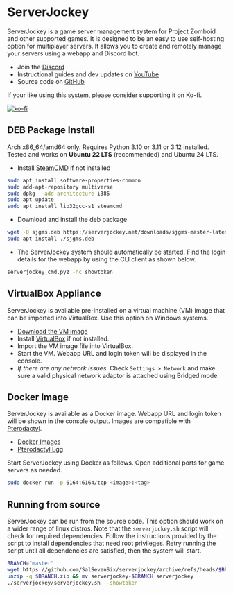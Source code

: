 # ServerJockey

ServerJockey is a game server management system for Project Zomboid
and other supported games. It is designed to be an easy to use self-hosting
option for multiplayer servers. It allows you to create and remotely
manage your servers using a webapp and Discord bot.

* Join the [Discord](https://discord.gg/TEuurWAhHn)
* Instructional guides and dev updates on [YouTube](https://www.youtube.com/@BSALIS76)
* Source code on [GitHub](https://github.com/SalSevenSix/serverjockey)

If your like using this system, please consider supporting it on Ko-fi.

[![ko-fi](https://ko-fi.com/img/githubbutton_sm.svg)](https://ko-fi.com/D1D4E4ZYZ)


## DEB Package Install
Arch x86_64/amd64 only. Requires Python 3.10 or 3.11 or 3.12 installed.
Tested and works on **Ubuntu 22 LTS** (recommended) and Ubuntu 24 LTS.

* Install [SteamCMD](https://developer.valvesoftware.com/wiki/SteamCMD) if not installed
```bash
sudo apt install software-properties-common
sudo add-apt-repository multiverse
sudo dpkg --add-architecture i386
sudo apt update
sudo apt install lib32gcc-s1 steamcmd
```

* Download and install the deb package
```bash
wget -O sjgms.deb https://serverjockey.net/downloads/sjgms-master-latest.deb
sudo apt install ./sjgms.deb
```

* The ServerJockey system should automatically be started.
Find the login details for the webapp by using the CLI client as shown below.
```bash
serverjockey_cmd.pyz -nc showtoken
```


<!--
## RPM Package Install
Arch x86_64 only. Requires Python 3.10 installed. Tested and works on **Fedora 36**

* Download and install the rpm package
```bash
wget -O sjgms.rpm https://4sas.short.gy/sjgms-rpm-latest
sudo yum install ./sjgms.rpm
```

* Manually install [SteamCMD](https://developer.valvesoftware.com/wiki/SteamCMD)
```bash
sudo yum install glibc.i686 libstdc++.i686
sudo su - sjgms
mkdir ~/Steam && cd ~/Steam
curl -sqL "https://steamcdn-a.akamaihd.net/client/installer/steamcmd_linux.tar.gz" | tar zxvf -
./steamcmd.sh +quit
```

* The ServerJockey system should automatically be started.
Find the login details for the webapp by using the CLI client as shown below.
```bash
serverjockey_cmd.pyz -nc showtoken
```
-->


## VirtualBox Appliance
ServerJockey is available pre-installed on a virtual machine (VM) image that
can be imported into VirtualBox. Use this option on Windows systems.
* [Download the VM image](https://serverjockey.net/downloads/ZomBox-latest.ova)
* Install [VirtualBox](https://www.virtualbox.org/) if not installed.
* Import the VM image file into VirtualBox.
* Start the VM. Webapp URL and login token will be displayed in the console.
* *If there are any network issues*. Check `Settings > Network` and make sure
a valid physical network adaptor is attached using Bridged mode.


## Docker Image
ServerJockey is available as a Docker image.
Webapp URL and login token will be shown in the console output.
Images are compatible with [Pterodactyl](https://pterodactyl.io/).
* [Docker Images](https://hub.docker.com/r/salsevensix/serverjockey/tags)
* [Pterodactyl Egg](https://serverjockey.net/downloads/egg-server-jockey-latest.json)

Start ServerJockey using Docker as follows.
Open additional ports for game servers as needed.
```bash
sudo docker run -p 6164:6164/tcp <image>:<tag>
```


## Running from source
ServerJockey can be run from the source code. This option should work on
a wider range of linux distros. Note that the `serverjockey.sh` script
will check for required dependencies. Follow the instructions provided by
the script to install dependencies that need root privileges. Retry running
the script until all dependencies are satisfied, then the system will start.
```bash
BRANCH="master"
wget https://github.com/SalSevenSix/serverjockey/archive/refs/heads/$BRANCH.zip
unzip -q $BRANCH.zip && mv serverjockey-$BRANCH serverjockey
./serverjockey/serverjockey.sh --showtoken
```
